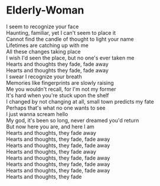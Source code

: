 # Elderly-Woman

I seem to recognize your face  
Haunting, familiar, yet I can't seem to place it  
Cannot find the candle of thought to light your name  
Lifetimes are catching up with me  
All these changes taking place  
I wish I'd seen the place, but no one's ever taken me  
Hearts and thoughts they fade, fade away  
Hearts and thoughts they fade, fade away  
I swear I recognize your breath  
Memories like fingerprints are slowly raising  
Me you wouldn't recall, for I'm not my former  
It's hard when you're stuck upon the shelf  
I changed by not changing at all, small town predicts my fate  
Perhaps that's what no one wants to see  
I just wanna scream hello  
My god, it's been so long, never dreamed you'd return  
But now here you are, and here I am  
Hearts and thoughts, they fade away  
Hearts and thoughts, they fade, fade away  
Hearts and thoughts, they fade, fade away  
Hearts and thoughts, they fade away  
Hearts and thoughts, they fade, fade away  
Hearts and thoughts, they fade, fade away  
Hearts and thoughts, they fade, fade away  
Hearts and thoughts, they fade

